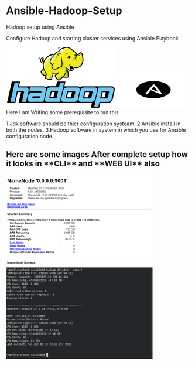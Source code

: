 # Ansible-Hadoop-Setup
Hadoop setup using Ansible

Configure Hadoop and starting cluster services using Ansible Playbook

![Hadoop Logo](https://github.com/Rits333/Ansible-Hadoop-Setup/blob/master/images/download%20(1).png)
<img src="https://github.com/Rits333/Ansible-Hadoop-Setup/blob/master/images/ansible-logo.png" alt="Ansible Logo " width="200" height="100">
Here I am Writing some prerequisite to run this 

1.Jdk software should be thier configuration systeam.
2.Ansible install in both the nodes.
3.Hadoop software in system in which you use for Ansible configuration node.


<h2>Here are some images After complete setup how it looks in  **CLI**  and  **WEB UI** also</h2>

<img src="https://github.com/Rits333/Ansible-Hadoop-Setup/blob/master/images/Screenshot%202020-12-07%20132341.png" alt="GUI" width="400" height="250">

<img src="https://github.com/Rits333/Ansible-Hadoop-Setup/blob/master/images/Screenshot%202020-12-07%20132116.png" alt="CLI" width="400" height="250">


